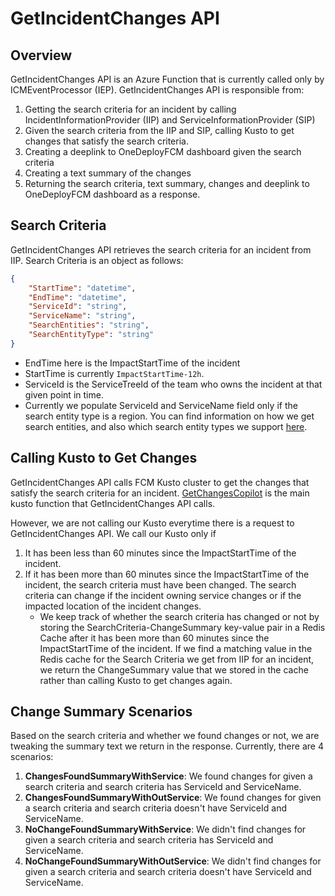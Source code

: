 # GetIncidentChanges API

## Overview
GetIncidentChanges API is an Azure Function that is currently called only by ICMEventProcessor (IEP). GetIncidentChanges API is responsible from:

1) Getting the search criteria for an incident by calling IncidentInformationProvider (IIP) and ServiceInformationProvider (SIP)
2) Given the search criteria from the IIP and SIP, calling Kusto to get changes that satisfy the search criteria.
3) Creating a deeplink to OneDeployFCM dashboard given the search criteria
4) Creating a text summary of the changes 
5) Returning the search criteria, text summary, changes and deeplink to OneDeployFCM dashboard as a response.


## Search Criteria

GetIncidentChanges API retrieves the search criteria for an incident from IIP. Search Criteria is an object as follows:

```json
{
    "StartTime": "datetime",
    "EndTime": "datetime",
    "ServiceId": "string",
    "ServiceName": "string",
    "SearchEntities": "string",
    "SearchEntityType": "string"
}
```

- EndTime here is the ImpactStartTime of the incident
- StartTime is currently `ImpactStartTime-12h`.
- ServiceId is the ServiceTreeId of the team who owns the incident at that given point in time.
- Currently we populate ServiceId and ServiceName field only if the search entity type is a region. You can find information on how we get search entities, and also which search entity types we support [here](https://eng.ms/docs/products/fcm-engineering-hub/icmchangeinsights/changeinsights).


## Calling Kusto to Get Changes

GetIncidentChanges API calls FCM Kusto cluster to get the changes that satisfy the search criteria for an incident. [GetChangesCopilot](https://msazure.visualstudio.com/DefaultCollection/One/_git/FCMAIChangeSummary?path=/FCMCopilot/Queries/GetChangesCopilot.kql) is the main kusto function that GetIncidentChanges API calls.

However, we are not calling our Kusto everytime there is a request to GetIncidentChanges API. We call our Kusto only if 
1) It has been less than 60 minutes since the ImpactStartTime of the incident.
2) If it has been more than 60 minutes since the ImpactStartTime of the incident, the search criteria must have been changed. The search criteria can change if the incident owning service changes or if the impacted location of the incident changes.
    - We keep track of whether the search criteria has changed or not by storing the SearchCriteria-ChangeSummary key-value pair in a Redis Cache after it has been more than 60 minutes since the ImpactStartTime of the incident. If we find a matching value in the Redis cache for the Search Criteria we get from IIP for an incident, we return the ChangeSummary value that we stored in the cache rather than calling Kusto to get changes again.


## Change Summary Scenarios

Based on the search criteria and whether we found changes or not, we are tweaking the summary text we return in the response. Currently, there are 4 scenarios:
1) **ChangesFoundSummaryWithService**: We found changes for given a search criteria and search criteria has ServiceId and ServiceName. 
2) **ChangesFoundSummaryWithOutService**: We found changes for given a search criteria and search criteria doesn't have ServiceId and ServiceName.
3) **NoChangeFoundSummaryWithService**: We didn't find changes for given a search criteria and search criteria has ServiceId and ServiceName. 
4) **NoChangeFoundSummaryWithOutService**: We didn't find changes for given a search criteria and search criteria doesn't have ServiceId and ServiceName.